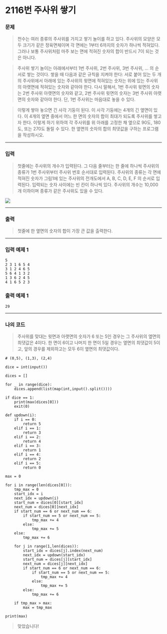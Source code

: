 # 2116번 주사위 쌓기
### 문제
> 천수는 여러 종류의 주사위를 가지고 쌓기 놀이를 하고 있다. 주사위의 모양은 모두 크기가 같은 정육면체이며 각 면에는 1부터 6까지의 숫자가 하나씩 적혀있다. 그러나 보통 주사위처럼 마주 보는 면에 적혀진 숫자의 합이 반드시 7이 되는 것은 아니다.

> 주사위 쌓기 놀이는 아래에서부터 1번 주사위, 2번 주사위, 3번 주사위, … 의 순서로 쌓는 것이다. 쌓을 때 다음과 같은 규칙을 지켜야 한다: 서로 붙어 있는 두 개의 주사위에서 아래에 있는 주사위의 윗면에 적혀있는 숫자는 위에 있는 주사위의 아랫면에 적혀있는 숫자와 같아야 한다. 다시 말해서, 1번 주사위 윗면의 숫자는 2번 주사위 아랫면의 숫자와 같고, 2번 주사위 윗면의 숫자는 3번 주사위 아랫면의 숫자와 같아야 한다. 단, 1번 주사위는 마음대로 놓을 수 있다.

> 이렇게 쌓아 놓으면 긴 사각 기둥이 된다. 이 사각 기둥에는 4개의 긴 옆면이 있다. 이 4개의 옆면 중에서 어느 한 면의 숫자의 합이 최대가 되도록 주사위를 쌓고자 한다. 이렇게 하기 위하여 각 주사위를 위 아래를 고정한 채 옆으로 90도, 180도, 또는 270도 돌릴 수 있다. 한 옆면의 숫자의 합의 최댓값을 구하는 프로그램을 작성하시오.  

---

### 입력
> 첫줄에는 주사위의 개수가 입력된다. 그 다음 줄부터는 한 줄에 하나씩 주사위의 종류가 1번 주사위부터 주사위 번호 순서대로 입력된다. 주사위의 종류는 각 면에 적혀진 숫자가 그림1에 있는 주사위의 전개도에서 A, B, C, D, E, F 의 순서로 입력된다. 입력되는 숫자 사이에는 빈 칸이 하나씩 있다. 주사위의 개수는 10,000개 이하이며 종류가 같은 주사위도 있을 수 있다.  

![](https://www.acmicpc.net/JudgeOnline/upload/201008/dice.PNG)  

---

### 출력
> 첫줄에 한 옆면의 숫자의 합이 가장 큰 값을 출력한다.  

---

### 입력 예제 1
```
5
2 3 1 6 5 4
3 1 2 4 6 5
5 6 4 1 3 2
1 3 6 2 4 5
4 1 6 5 2 3
```

### 출력 예제 1
```
29
```

---

### 나의 코드
> 주사위를 맞대는 윗면과 아랫면의 숫자가 6 또는 5인 경우는 그 주사위의 옆면의 최댓값은 4이다. 한 면이 6이고 나머지 한 면이 5일 경우는 옆면의 최댓값이 5이고, 앞의 경우를 제외하고는 모두 6이 옆면의 최댓값이다.  

```
# (0,5), (1,3), (2,4)

dice = int(input())

dices = []

for _ in range(dice):
    dices.append(list(map(int,input().split())))

if dice == 1:
    print(max(dices[0]))
    exit(0)

def updown(i):
    if i == 0:
        return 5
    elif i == 1:
        return 3
    elif i == 2:
        return 4
    elif i == 3:
        return 1
    elif i == 4:
        return 2
    elif i == 5:
        return 0

max = 0

for i in range(len(dices[0])):
    tmp_max = 0
    start_idx = i
    next_idx = updown(i)
    start_num = dices[0][start_idx]
    next_num = dices[0][next_idx]
    if start_num == 6 or next_num == 6:
        if start_num == 5 or next_num == 5:
            tmp_max += 4
        else:
            tmp_max += 5
    else:
        tmp_max += 6

    for j in range(1,len(dices)):
        start_idx = dices[j].index(next_num)
        next_idx = updown(start_idx)
        start_num = dices[j][start_idx]
        next_num = dices[j][next_idx]
        if start_num == 6 or next_num == 6:
            if start_num == 5 or next_num == 5:
                tmp_max += 4
            else:
                tmp_max += 5
        else:
            tmp_max += 6

    if tmp_max > max:
        max = tmp_max

print(max)
```

> 맞았습니다!
